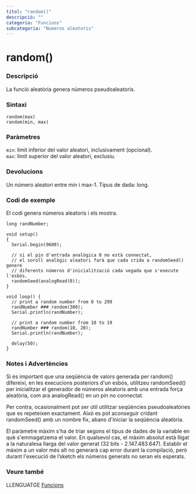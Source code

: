 ```yaml
---
títol: "random()"
descripció: ""
categoria: "Funcions"
subcategoria: "Numeros aleatoris"
---
```


# random()

### Descripció

La funció aleatòria genera números pseudoaleatoris.

### Sintaxi

`random(max)`  
`random(min, max)`

### Paràmetres

`min`: límit inferior del valor aleatori, inclusivament (opcional).  
`max`: límit superior del valor aleatori, exclusiu.

### Devolucions

Un número aleatori entre min i max-1. Tipus de dada: long.

### Codi de exemple

El codi genera números aleatoris i els mostra.

```
long randNumber;

void setup()
{
  Serial.begin(9600);

  // si el pin d'entrada analògica 0 no està connectat,  
  // el soroll analògic aleatori farà que cada crida a randomSeed() genere
  // diferents números d'inicialització cada vegada que s'execute l'esbós.
  randomSeed(analogRead(0));
}

void loop() {
  // print a random number from 0 to 299
  randNumber ### random(300);
  Serial.println(randNumber);

  // print a random number from 10 to 19
  randNumber ### random(10, 20);
  Serial.println(randNumber);

  delay(50);
}
```

### Notes i Advertències

Si és important que una seqüència de valors generada per random() difereixi, en les execucions posteriors d'un esbós, utilitzeu randomSeed() per inicialitzar el generador de números aleatoris amb una entrada força aleatòria, com ara analogRead() en un pin no connectat.

Per contra, ocasionalment pot ser útil utilitzar seqüències pseudoaleatòries que es repeteixen exactament. Això es pot aconseguir cridant randomSeed() amb un nombre fix, abans d'iniciar la seqüència aleatòria.

El paràmetre màxim s'ha de triar segons el tipus de dades de la variable en què s'emmagatzema el valor. En qualsevol cas, el màxim absolut està lligat a la naturalesa llarga del valor generat (32 bits - 2.147.483.647). Establir el màxim a un valor més alt no generarà cap error durant la compilació, però durant l'execució de l’sketch els números generats no seran els esperats.

### Veure també

LLENGUATGE [Funcions](../../Funcions.md)
